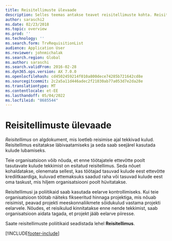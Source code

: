 ```yaml
---
title: Reisitellimuste ülevaade
description: Selles teemas antakse teavet reisitellimuste kohta. Reisitellimuse dokumentidega plaanitud reisikulud.
author: saraschi2
ms.date: 02/23/2018
ms.topic: overview
ms.prod: ''
ms.technology: ''
ms.search.form: TrvRequisitionList
audience: Application User
ms.reviewer: johnmichalak
ms.search.region: Global
ms.author: saraschi
ms.search.validFrom: 2016-02-28
ms.dyn365.ops.version: AX 7.0.0
ms.openlocfilehash: cd4502459214f010a800dece74285b721642cd8e
ms.sourcegitcommit: 2c2a5a11d446adec2f21030ab77a053d7e2da28e
ms.translationtype: MT
ms.contentlocale: et-EE
ms.lasthandoff: 05/04/2022
ms.locfileid: "8685544"
---
```

# <a name="travel-requisitions-overview"></a>Reisitellimuste ülevaade

*Reisitellimus* on algdokument, mis loetleb reisimise ajal tekkivad kulud. Reisitellimus esitatakse läbivaatamiseks ja seda saab seejärel kasutada kulude lubamiseks.

Teie organisatsioon võib nõuda, et enne töötajatele ettevõtte poolt tasutavate kulude tekkimist on esitatud reisitellimus. Seda nõuet kohaldatakse, olenemata sellest, kas töötajad tasuvad kulude eest ettevõtte krediitkaardiga, kuluvad ettemaksuks saadud raha või tasuvad kulude eest oma taskust, mis hiljem organisatsiooni poolt hüvitatakse.

Reisitellimusi ja poliitikaid saab kasutada eelarve kontrollimiseks. Kui teie organisatsioon töötab näiteks fikseeritud hinnaga projektiga, mis nõuab reisimist, peavad projekti meeskonnaliikmete sõidukulud vastama projekti eelarvele. Nõudes, et reisikulud kinnitatakse enne nende tekkimist, saab organisatsioon aidata tagada, et projekt jääb eelarve piiresse.

Saate reisitellimuste poliitikaid seadistada lehel **Reisitellimus**.


[!INCLUDE[footer-include](../includes/footer-banner.md)]
